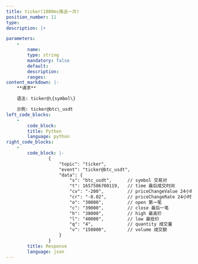 ```yaml
---
title: ticker(1000ms推送一次)
position_number: 11
type:
description: |+

parameters:
    -
        name:
        type: string
        mandatory: false
        default:
        description:
        ranges:
content_markdown: |-
    **请求**

    语法: ticker@\{symbol\}

    示例: ticker@btc\_usdt
left_code_blocks:
    -
        code_block:
        title: Python
        language: python
right_code_blocks:
    -
        code_block: |-
                {
                    "topic": "ticker", 
                    "event": "ticker@btc_usdt", 
                    "data": {
                        "s": "btc_usdt",      // symbol 交易对
                        "t": 1657586700119,   // time 最后成交时间
                        "cv": "-200",         // priceChangeValue 24⼩时价格变化
                        "cr": "-0.02",        // priceChangeRate 24⼩时价格变化(百分⽐)
                        "o": "30000",         // open 第⼀笔
                        "c": "39000",         // close 最后⼀笔
                        "h": "38000",         // high 最⾼价
                        "l": "40000",         // low 最低价
                        "q": "4",             // quantity 成交量
                        "v": "150000",        // volume 成交额
                    }
                }
        title: Response
        language: json
---
```

